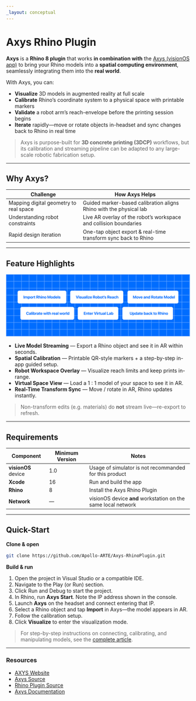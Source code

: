 ```yaml
---
_layout: conceptual
---
```


# Axys Rhino Plugin

**Axys** is a **Rhino 8 plugin** that works **in combination with** the [Axys (visionOS app)](https://github.com/Apollo-ARTE/Axys) to bring your Rhino models into a **spatial computing environment**, seamlessly integrating them into the **real world**.

With Axys, you can:
* **Visualize** 3D models in augmented reality at full scale  
* **Calibrate** Rhino’s coordinate system to a physical space with printable markers  
* **Validate** a robot arm’s reach-envelope before the printing session begins  
* **Iterate** rapidly—move or rotate objects in-headset and sync changes back to Rhino in real time  

> Axys is purpose-built for **3D concrete printing (3DCP)** workflows, but its calibration and streaming pipeline can be adapted to any large-scale robotic fabrication setup.

---

## Why Axys?

| Challenge                              | How Axys Helps                                                         |
| -------------------------------------- | ---------------------------------------------------------------------- |
| Mapping digital geometry to real space | Guided marker-based calibration aligns Rhino with the physical lab     |
| Understanding robot constraints        | Live AR overlay of the robot’s workspace and collision boundaries      |
| Rapid design iteration                 | One-tap object export & real-time transform sync back to Rhino          |

---

## Feature Highlights
![Features](images/features.png)

* **Live Model Streaming** — Export a Rhino object and see it in AR within seconds.  
* **Spatial Calibration** — Printable QR-style markers + a step-by-step in-app guided setup.  
* **Robot Workspace Overlay** — Visualize reach limits and keep prints in-range.  
* **Virtual Space View** — Load a 1 : 1 model of your space to see it in AR.  
* **Real-Time Transform Sync** — Move / rotate in AR, Rhino updates instantly.  

> Non-transform edits (e.g. materials) do **not** stream live—re-export to refresh.

---

## Requirements

| Component | Minimum Version | Notes                                                  |
|-----------|-----------------|--------------------------------------------------------|
| **visionOS** device | 1.0 | Usage of simulator is not recommanded for this product                |
| **Xcode**           | 16  | Run and build the app                                  |
| **Rhino**           | 8   | Install the Axys Rhino Plugin                           |
| **Network**         | —   | visionOS device **and** workstation on the same local network   |

---

## Quick-Start


**Clone & open**
```bash
git clone https://github.com/Apollo-ARTE/Axys-RhinoPlugin.git
```
**Build & run**
1. Open the project in Visual Studio or a compatible IDE.
2. Navigate to the Play (or Run) section.
3. Click Run and Debug to start the project.
4. In Rhino, run **Axys Start**. Note the IP address shown in the console.  
5. Launch **Axys** on the headset and connect entering that IP.  
6. Select a Rhino object and tap **Import** in Axys—the model appears in AR.
7. Follow the calibration setup.
8. Click **Visualize** to enter the visualization mode.

> For step-by-step instructions on connecting, calibrating, and manipulating models, see the [complete article](article.md).

---

### Resources

* [AXYS Website](https://getaxys.netlify.app/)  
* [Axys Source](https://github.com/Apollo-ARTE/Axys)  
* [Rhino Plugin Source](https://github.com/Apollo-ARTE/Axys-RhinoPlugin)
* [Axys Documentation](https://apollo-arte.github.io/Axys/documentation/axys/)